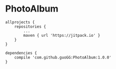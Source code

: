 # PhotoAlbum


	allprojects {
		repositories {
			...
			maven { url 'https://jitpack.io' }
		}
	}
	
	dependencies {
		compile 'com.github.guoGG:PhotoAlbum:1.0.0'
	}
